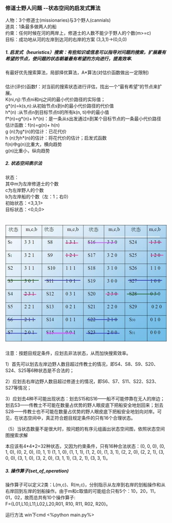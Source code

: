 ### 修道士野人问题 --状态空间的启发式算法 ###
<p>人物：3个修道士(missionaries)与3个野人(cannials)<br>道具：1条最多做两人的船
<br>约束：任何时候在河的两岸上，修道士的人数不能少于野人的个数(m>=c)
<br>目标：成功地从河的左岸到达河的右岸的方案 (3,3,1)->(0,0,0)</p>

##### 1. 启发式（heuristics）搜索：有些知识或信息可以指导对问题的搜索，扩展最有希望的节点，使问题的状态朝着最有希望的方向进行，提高效率.
有最好优先搜索算法，局部择优算法，A*算法(对估价函数做出一定限制) 
#####
估计(评价)函数f：对当前的搜索状态进行评估，找出一个“最有希望”的节点来扩展。<br>
K(ni,nj):节点ni和nj之间的最小代价路径的实际值；<br>
g*(n)=k(s,n):从初始节点s到n的最小代价路径的代价值 <br>
h*(n) :从节点n到目标节点ti的所有k(n, ti)中的最小值 <br>
f*(n)=g*(n)+ h*(n)：是一条从s出发通过n到某个目标节点的一条最小代价路径<br>
估计函数：f(n)=g(n)+ h(n)<br>
g (n)为g*(n)的估计：已花代价<br>
h (n)为h*(n)的估计：将花代价的估计；启发式函数<br>
f(n)中g(n)比重大，横向趋势<br>
g(n)比重小，纵向趋势</p>

##### 2. 状态空间表示法 #####
<p>状态：<m,c,b> <br>
其中m为左岸修道士的个数<br>
c为左岸野人的个数<br>
b为左岸船的个数（左：1；右0）<br>
初始状态：<3,3,1><br>
目标状态：<0,0,0><br></p>

 # ![](source/chart.jpg) #
 <p>注意：按题目规定条件，应划去非法状态，从而加快搜索效率。

1）首先可以划去左岸边野人数目超过传教士的情况，即S4、S8、S9、S20、S24、S25等6种状态是不合法的；

2）应划去右岸边野人数目超过修道士的情况，即S6、S7、S11、S22、S23、S27等情况；

3）应划去4种不可能出现状态：划去S15和S16——船不可能停靠在无人的岸边；划去S3——传教士不可能在数量占优势的野人眼皮底下把船安全地划回来；划去S28——传教士也不可能在数量占优势的野人眼皮底下把船安全地划向对岸。可见，在状态空间中，真正符合题目规定条件的只有16个合理状态。

（5）当状态数量不是很大时，按问题的有序元组画出状态空间图，依照状态空间图搜索求解</p>
<p>
本应该有4*4*2=32种状态，又因为约束条件，只有16种合法状态：(0, 0, 0), (0, 1, 0), (0, 2, 0), (0, 1, 1)
(1, 1, 0), (1, 1, 1),  (1, 2, 0), (1, 3, 1),
  (2, 2, 0), (2, 2, 1),
 (3, 0, 0), (3, 1, 0), (3, 2, 0), (3, 1, 1), (3, 2, 1), (3, 3, 1)。
</p>

##### 3. 操作算子(set_of_operation) #####
<p>操作算子可以定义2类：L(m,c)、R(m,c)，分别指示从左岸到右岸的划船操作和从右岸回到左岸的划船操作。由于m和c取值的可能组合只有5个：10，20，11，01，02，故而总共有10个操作算子:<br>
 F={L01,L10,L11,L02,L20,R01, R10, R11, R02, R20}。</p>
 
 

 运行方法
 win下cmd
<%python main.py%>

